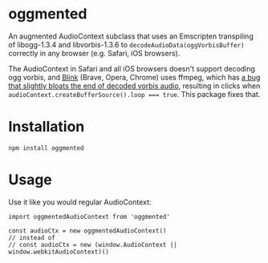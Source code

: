 # oggmented
An augmented AudioContext subclass that uses an Emscripten transpiling of libogg-1.3.4 and libvorbis-1.3.6 to `decodeAudioData(oggVorbisBuffer)` correctly in any browser (e.g. Safari, iOS browsers).

The AudioContext in Safari and all iOS browsers doesn't support decoding ogg vorbis, and [Blink](https://en.wikipedia.org/wiki/Blink_(browser_engine)) (Brave, Opera, Chrome) uses ffmpeg, which has [a bug that slightly bloats the end of decoded vorbis audio](https://trac.ffmpeg.org/ticket/6367), resulting in clicks when `audioContext.createBufferSource().loop === true`.  This package fixes that.


# Installation
`npm install oggmented`

# Usage
Use it like you would regular AudioContext:
```
import oggmentedAudioContext from 'oggmented'

const audioCtx = new oggmentedAudioContext()
// instead of 
// const audioCtx = new (window.AudioContext || window.webkitAudioContext)()
```
